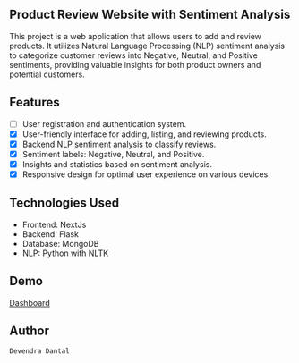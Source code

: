 ## Product Review Website with Sentiment Analysis
This project is a web application that allows users to add and review products. It utilizes Natural Language Processing (NLP) sentiment analysis to categorize customer reviews into Negative, Neutral, and Positive sentiments, providing valuable insights for both product owners and potential customers.

## Features
- [ ] User registration and authentication system.
- [x] User-friendly interface for adding, listing, and reviewing products.
- [x] Backend NLP sentiment analysis to classify reviews.
- [x] Sentiment labels: Negative, Neutral, and Positive.
- [x] Insights and statistics based on sentiment analysis.
- [x] Responsive design for optimal user experience on various devices.

## Technologies Used
- Frontend: NextJs
- Backend: Flask
- Database: MongoDB
- NLP: Python with NLTK

## Demo
[Dashboard](./images/dashboard.jpg)

## Author
`Devendra Dantal`
